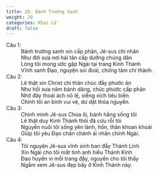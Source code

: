 ```yaml
---
title: 29. Bánh Trường Sanh
weight: 29
categories: Khai Lễ
draft: false
---
```

<dl><dt>Câu 1:</dt><dd data-verse="1"> Bánh trường sanh xin cấp phân, Jê-sus chí nhân <br/>Như đời xưa nơi hải tân cấp dưỡng chúng dân <br/>Lòng tôi mong ước gặp Ngài tại trang Kinh Thánh <br/>Vĩnh sanh Đạo, nguyện soi đoái, chứng tâm chí thành. </dd><dt>Câu 2:</dt><dd data-verse="2"> Lẽ thật xin Christ chí thân chúc đầy phước ân <br/>Như hồi xưa năm bánh dâng, chúc phước cấp phân <br/>Nhờ đây thoái ách nô lệ, xiềng xích tiêu biến <br/>Chính tôi an bình vui vẻ, dư dật thỏa nguyền. </dd><dt>Câu 3:</dt><dd data-verse="3">Chính mình Jê-sus Chúa ôi, bánh hằng sống tôi <br/>Lẽ thật duy Kinh Thánh thôi đã cứu rỗi tôi <br/>Nguyền nuôi tôi sống yên lành, hồn, thân khoan khoái <br/>Giúp tôi yêu Đạo chân chánh ái nhân chính Ngài. </dd><dt>Câu 4:</dt><dd data-verse="4">Tôi nguyện Jê-sus vĩnh sinh ban đầy Thánh Linh <br/>Xin Ngài cho tôi mắt tinh anh hiểu Thánh Kinh <br/>Đạo huyền vi mỗi trang đầy, nguyền cho tôi thấy <br/>Ngắm xem Jê-sus đẹp bấy ở Kinh Thánh này. </dd></dl>